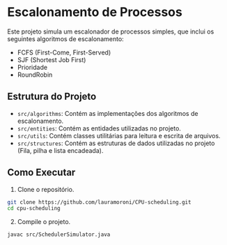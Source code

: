 
# Escalonamento de Processos

Este projeto simula um escalonador de processos simples, que inclui os seguintes algoritmos de escalonamento:

- FCFS (First-Come, First-Served)
- SJF (Shortest Job First)
- Prioridade
- RoundRobin

## Estrutura do Projeto

- `src/algorithms`: Contém as implementações dos algoritmos de escalonamento.
- `src/entities`: Contém as entidades utilizadas no projeto.
- `src/utils`: Contém classes utilitárias para leitura e escrita de arquivos.
- `src/structures`: Contém as estruturas de dados utilizadas no projeto (Fila, pilha e lista encadeada).

## Como Executar

1. Clone o repositório.
```bash	
git clone https://github.com/lauramoroni/CPU-scheduling.git
cd cpu-scheduling
```
2. Compile o projeto.
```shell
javac src/SchedulerSimulator.java
```




